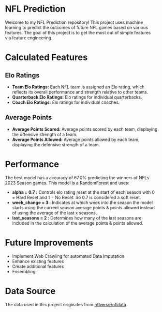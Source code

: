 # NFL Prediction
Welcome to my NFL Prediction repository! This project uses machine learning to predict the outcomes of future NFL games based on various features. The goal of this project is to get the most out of simple features via feature engineering.
[](media/2024_XGB_Accuracy.jpg)

# Calculated Features
## Elo Ratings
+ **Team Elo Ratings:** Each NFL team is assigned an Elo rating, which reflects its overall performance and strength relative to other teams.
+ **Quarterback Elo Ratings:** Elo ratings for individual quarterbacks.
+ **Coach Elo Ratings:** Elo ratings for individual coaches.
## Average Points
+ **Average Points Scored:** Average points scored by each team, displaying the offensive strength of a team.
+ **Average Points Allowed:** Average points allowed by each team, displaying the defensive strength of a team.

# Performance
The best model has a accuracy of 67.0% predicting the winners of NFLs 2023 Season games.
This model is a RandomForest and uses:
+ **alpha = 0.7 :** Controls elo rating reset at the start of each season with 0 = Hard Reset and 1 = No Reset. So 0.7 is considered a soft reset.
+ **week_change = 3 :** Indicates at which week into the season the model starts using the current season average points & points allowed instead of using the average of the last x seasons.
+ **last_seasons = 2 :** Determines how many of the last seasons are included in the calculation of the average points & points allowed.

# Future Improvements
+ Implement Web Crawling for automated Data Imputation
+ Enhance existing features
+ Create additional features
+ Ensembling

# Data Source
The data used in this project originates from [nflverse/nfldata](https://github.com/nflverse/nfldata).
